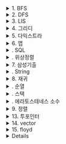 <details markdown="1">    
<summary>1. BFS</summary>  
    
### 1.1 BFS 탐색시 주의사항  

```    
    1. Queue 사용 지향
    2. dx[4] dy[4] 이용한 4방향 검사
    3. visit 체크로 시간 메모리 줄이기
    4. 탐색시 map범위 넘어가는거 체크
    5. visit 체크타이밍 중요 (push하기 전에 체크 (q.pop()하고 체크하면 메모리초과날 확률있다))
	    ex)
	    q.pop();
	    @@@여기서 visit 체크하면 메모리초과 난 문제도 있었다@@@

		for (int k = 0; k < 4; k++)
			if (map[x + dx[k]][y + dy[k]] > 0 && !visit[x + dx[k]][y + dy[k]])
			{
				visit[x + dx[k]][y + dy[k]] = true;
				q.push({ x + dx[k] , y + dy[k] });
			}
    
    6. 묶음 단위로 BFS를 할때는 한 사이클 길이를 현재 묶음의 크기 만큼으로 하기
    7. VISIT은 항상 습관화(특히 크기가 커질수록 )
```    
</details>    



<details markdown="1">    
<summary>2. DFS</summary>  
    
### 1.1 Dfs와 dp결합

```    
... 백준1937(욕심쟁이 판다) 문제中...
   int dfs(int x, int y)
{
	if (dp[x][y] != 0) return dp[x][y]; //이미 x,y자리가 값이 있으면 return 
	dp[x][y] = 1; 
	for (int i = 0; i < 4; i++)
	{
		int nx = x + dx[i];
		int ny = y + dy[i];
		if (nx >= 0 && nx < N && ny >= 0 && ny < N && map[nx][ny] > map[x][y])
		{
			dp[x][y] = max(dp[x][y], dfs(nx, ny) + 1); //4방향에서 얻은 것중 제일 큰값 설정
		}
	}
	return dp[x][y];
}
```    
#  
### 1.2 백트래킹

```    
...... 백준 1987中.......
   for (int i = 0; i < 4; i++) 
	{
		int nx = x + dx[i];
		int ny = y + dy[i];
		if(nx >= 1 && nx <= r && ny >= 1 && ny <= c)
		{
			if (visit[map[nx][ny] - 'A'] == 0) 
			{
				visit[map[nx][ny] - 'A'] = 1; 
				dfs(nx, ny, depth + 1);
				visit[map[nx][ny] - 'A'] = 0; //이부분 백트래킹
			}
		}
	}
```    
### 1.3 visit체크 done체크

```    
...... 백준 9466中.......
   void dfs(int n)
{
	visit[n] = true;
	int next = arr[n];

	if (!visit[next])
		dfs(next);
	else if (!check[next])
	{
		for (int i = next; i != n; i = arr[i]) ans++;
		ans++;
	}
	check[n] = true;
}
```    
</details>    



<details markdown="1">    
<summary>3. LIS</summary>  
    
### 3.1 LIS(lower_bound방법 nlogn시간)  

```    
    -백준2352中-

#include <algorithm> //lowerbound 위한 헤더 

	v.push_back(arr[1]);
	for (int i = 2; i <= N; i++)
	{
		if (arr[i] > v[v.size() - 1]) // 제일 뒤에 숫자보다 크면 push
		{
			v.push_back(arr[i]);
			continue;
		}
		int it = lower_bound(v.begin(), v.end(), arr[i]) - v.begin(); //현재 숫자보다 '이상' 인곳에 현재숫자로 대체(= 손해볼일 없다)
		v[it] = arr[i];
	}

	cout << v.size() << endl; //사이즈가 곧 최장거리
	return 0;
}
    
```    
### 3.1 LIS(N^2시간 방법)     

```    
    -백준11053中-

for (int i = 1; i <= N; i++)
	{
		dp[i] = 1;
		for (int j = 1; j < i; j++)
		{
			if (arr[i] > arr[j] && dp[j] + 1 > dp[i]) dp[i] = dp[j] + 1;
		}
	}
    
```    
</details>    


<details markdown="1">    
<summary>4. 그리디</summary>  
    
### dp와 마찬가지로 머리싸움인듯 하다. 

</details>   


<details markdown="1">    
<summary>5. 다익스트라</summary>  
    
### 다익스트라 유형 조건  
```  
    1. 간선이 모두 양수여야 한다.
    2. 한 정점에서 모든점까지 최소거리를 알고싶을때 사용
```  
### 다익스트라 사용법  
```  
    1. 선언부분
    	vector<int> dist(SIZE); //SIZE = v개수
	vector<pair<int, int>> v[SIZE];
	priority_queue<pair<int, int>, vector<pair<int, int>>, greater<pair<int, int>> > pq;
    2. 각 V끼리 간선 길이 입력부분
	for (int i = 0; i < E; i++)
	{
		cin >> start >> dest >> weight;
		v[start].push_back(make_pair(dest, weight)); //start에서 dest까지 weight이다 == v[start] = {dest,weight}
	}
    3. 중간 설정
    	fill(dist.begin(), dist.end(), INF); // 거리 일단 INF로 초기화
	dist[N] = 0; //출발지점 빼고 
	pq.push(make_pair(0, N)); //(cost, 목적지)순 (cost순 오름차순 위해)
    4. 메인 부분
	while (!pq.empty())
	{
		int cur = pq.top().second; //목적지
		pq.pop();

		for (int i = 0; i < v[cur].size(); i++)
		{
			int next = v[cur][i].first;
			int nextcost = v[cur][i].second;

			if (dist[next] > dist[cur] + nextcost)
			{
				dist[next] = dist[cur] + nextcost;
				pq.push(make_pair(dist[next], next));
			}

		}
	}
```
### 다익스트라 경로추적  
```
			...다익스트라 함수 안에서(11779참조)....
			if (dist[next] > dist[cur] + nextcost)
			{
				dist[next] = dist[cur] + nextcost;
				pq.push(make_pair(dist[next], next));
				//여기서 next까지 오는데 가장 최근에 방문했던 vertex를 기록해놓음
				indegree[next] = cur;
			}

```     

</details>   


<details markdown="1">    
<summary>6. 맵</summary>  
    
### TIP(두점 사이 VISIT체크할때)  
```
typedef pair<int, int> Pair;
map<Pair, bool> visitNode;
map< pair< Pair, Pair>, bool> visitDirect;

이렇게 변수 선언하고

visitNode[{curX, curY}] = true;
visitDirect[{ {curX, curY}, { nextX, nextY } }] = true;
이게 된다
```
</details> 

<details markdown="1">    
<summary>. SQL</summary>  
    
### 1.1 삼성 문제유형 풀때 주의사항 

```    
  
```    
</details>    


</details> 
<details markdown="1">    
<summary>. 위상정렬</summary>  
    
### 1.1 

```    
  
```    
</details>   
<details markdown="1">    
<summary>7. 삼성기출</summary>  
    
### 1.1 삼성 문제유형 풀때 주의사항 

```    
    1. 실제 시험장에서는 여러개 케이스를 한번에 돌리기 때문에 이전 케이스 실행시 선언했던 배열, 변수가 다음 케이스에 영향주는 부분을 체크
    ex ) 탈주범 검거 input에서 배열을 매번 전체크기돌며 초기화 시키는 것 처럼
    2. 단위 단위마다 함수로 
```    
</details>    

<details markdown="1">    
<summary>. String</summary>  
    
### 1. 형 변환  

```    
    1. string - > int : stoi({스트링 변수})
    2. int - > string : to_string({int 변수})
```    

### 2. 문자열 자르기  

```    
    string s = "abcdefg"; 
    cout << s.substr(3) << endl; //defg
    cout << s.substr(3, 2) << endl; //de
    cout << s.substr(3, 200) << endl; //defg
    cout << s.substr(100) << endl; //error
```    
</details>    

<details markdown="1">    
<summary>8. 재귀</summary>  
    
### 1.1 재귀할때 백트래킹을 생각 안해도 되는방법 

```    
    void dfs(int cnt, int result)
{
	if (cnt >= SIZE)
	{
		_max = max(_max, result);
	}
	else
	{
		
		dfs(cnt + 1, calc(result, vi[cnt + 1] , vc[cnt])); //이렇게 원본 배열을 건드리지말고 값을 생성해서 리턴값을 바로 넘기기 
									// 그럼 밑에서 다른 방향으로 재귀를 갈때 값을 다시 변경해주고 시작안해도된다.(백트래킹이 필요없다)

		
		if (cnt + 2 <= SIZE)
		{
			int nextResult = calc(vi[cnt + 1], vi[cnt + 2], vc[cnt + 1]);
			int curResult = calc(result, nextResult, vc[cnt]);
			dfs(cnt + 2, curResult);
		}
	}
}
```    
</details>    

<details markdown="1">    
<summary>. 순열</summary>  
    
### 1. 중복없는 순열  

```
vector<int> v(5);
v = {1, 2, 3, 4, 5};
int temp[5];
int visit[5];
void dfs(int cnt)
{
	if (cnt == 5)
	{
		for (int i = 0; i < 5; i++)
			cout << temp[i] << " ";
		cout << endl;
	}
	else
	{
		for (int i = 0; i < 5; i++)
		{
			if (visit[i] == 1) continue;
			visit[i] = 1;
			temp[cnt] = v[i];
			dfs(cnt + 1);
			visit[i] = 0;
		}
	}
}
   실행결과
   1 2 3 4 5
   1 2 3 5 4
   1 2 4 3 5
   1 2 4 5 3
   .
   .
   .
   5 4 2 3 1
   5 4 3 1 2
   5 4 3 2 1
```    
### 2. combination    
```
5C3예시
int temp[5];
void dfs(int cnt, int idx)
{
	if (cnt == 3)
	{
		for (int i = 0; i < 3; i++)
			cout << temp[i] << " ";
		cout << endl;
	}
	else
	{
		for (int i = idx; i < 5; i++)
		{
			temp[cnt] = v[i];
			dfs(cnt + 1, i + 1);
		}
	}
}
```

### 2. permutation    
```
5P3예시
void dfs(int cnt)
{
	if (cnt == 3)
	{
		for (int i = 0; i < 3; i++)
			cout << temp[i] << " ";
		cout << endl;
	}
	else
	{
		for (int i = 1; i <= 5; i++)
		{
			if (visit[i] == 1) continue;
			visit[i] = 1;
			temp[cnt] = i;
			dfs(cnt + 1);
			visit[i] = 0;
		}
	}
}
```
</details>    

<details markdown="1">    
<summary>. 스택</summary>  
    
### 1. 배열 스택기본

```    
1.기본 top = -1
2 push : stack[++top]
3. pop : stack[top--]
4. isempty ? : if(top < 0)
```    
</details>    

<details markdown="1">    
<summary>. 에라토스테네스 소수</summary>  
    
### 1. 기본   

```    
   	vector<bool> check(4000000); //false로 초기화
	vector<int> p;
	void getPrime(int N)
	{
		check[1] = true;
		for (int i = 2; i * i <= N; i++)
			if (!check[i])
			{
				for (int j = i + i; j <= N; j += i) {
					check[j] = true;
				}
			}

		for (int i = 2; i <= N; i++)
			if (!check[i]) p.push_back(i);
	}
```    
</details>   


<details markdown="1">    
<summary>9. 정렬</summary>  
    
### 1. vector + comp (info 구조체를 size별 오름차순정렬)  

```    
	bool comp(info a, info b)
	{
		return a.size < b.size; // 사이즈별 오름차순
	}
  	sort(v.begin(), v.end(), comp);
```    

### 2. tip  

```
	입력이나 출력이 너무 크면 scanf, cout << << "\n"사용
```    
### 3. 투포인터  

```
 	-백준 10800中-
	for (int i = 0, j = 0; i < N; i++) //첨에 i , j 둘다 초기화하고 
	{
		while (v[j].size < v[i].size) //두번째 반복문에서는 j만 플러스하면 j를 0부터 다시 시작해야되는 시간낭비 안해도됐다.
		{
			sum += v[j].size;
			colorsum[v[j].color] += v[j].size;
			j++;
		}
		ans[v[i].idx] = sum - colorsum[v[i].color];
	}
```    
### 3. 위상정렬  

```
1. 단방향 그래프일때사용
2. 일의 우선처리 순서문제시
3. 차수가 0인애부터 선 주고 선받은애 차수 하나씩-- , 받는애가 차수0되면 q에삽입
5. 줄때 맥스계산
4. -백준 1516참조-
	
```    
</details>    

<details markdown="1">    
<summary>13. 투포인터</summary>  
    
### 1. 기본

```    
    int twoPointer(int N)
{
	int s = 0, e = 0;
	int answer = 0;
	int temp = 0;

	while (1)
	{
		if (temp >= N) temp -= p[s++];
		else if (e == p.size()) break;
		else temp += p[e++];
		if (temp == N) answer++;
	}

	return answer;
}
```    
</details>    

<details markdown="1">    
<summary>14. vector</summary>  
    
### 1. 2차원 벡터 선언

```    
10x10 0으로 채워진 2차원 벡터 선언
  vector<vector<int>> v(10, vector<int>(10, 0));
```    
</details>      

<details markdown="1">    
<summary>15. floyd</summary>  
    
### 1. 언제 사용하면 좋은지

```    
1. 결국 모든 노드간의 최단거리를 알아야 할때
2. O(N^3)을 해도 시간복잡도에 
```    
</details>    
<details markdown="1">    


<details markdown="1">   
<summary>16. Binary Search, lowerBound, upperBound</summary>  
    
### 1. Binary Search

```    
	start = 0, end = length - 1

	while(start <= end) {
        mid = (start + end) / 2;

        if (arr[mid] == target)
            return mid;
        else if (arr[mid] > target)
            end = mid - 1;
        else
            start = mid + 1;
    	}
```    
### 2. lowerBound

```    
	start = 0, end = length 
	while (end > start) 
	{
		mid = (start + end) / 2; 
		if (arr[mid] >= target) 
			end = mid;
		else start = mid + 1; 
	}
```    
### 3. upperBound

```    
	start = 0, end = length 
	while (end > start) 
	{
		mid = (start + end) / 2; 
		if (arr[mid] > target) 
			end = mid;
		else start = mid + 1; 
	}
```    
</details>    
<details markdown="1">    


<summary>. 파이썬 문법</summary>  
    
### 1. 문법   

```    
	#1.완전 새로운 배열 만들고 싶을때
   	import copy 
	map2 = copy.deepcopy(map1)
	
	#2. 10x10 visit배열 선언시
	_map = [ [0 for _ in range(10)] for _ in range(10)]
	
	#3.우선순위큐
	from queue import PriorityQueue
	que = PriorityQueue()
	que.put(4)
	print(que.get())  # 4
	while not que.empty():
    	print(que.get())
	
	#4. deque
	from _collections import deque
	dq = deque()
	append()
	appendleft()
	pop()
	popleft()
	
	#5.sort
	arr = [2,5,1,6,8,3,37,8,7631]
	arr.sort(reverse = True)
	
	#6. element조건 sort
	arr = [('a', 1), ('c', 100), ('b',300)]
	arr.sort(key = lambda element : element[0],reverse=True)

	#7.dict
	dic = {}
	dic['a'] = 3
	dic['b'] = 5
	dic[1] = 'hi'
	print(dic[1])

	#8. 조건sort
	import functools
	arr = sorted(배열이름, key = functools.cmp_to_key(함수이름))
	
	def compare(x, y):
	if(x[0] < y[0]): # x[0] 값이 y[0]값 보다 작으면
		return 1 # y 내용을 앞으로 보냄
	elif(x[0] > y[0]):
		return -1
	else: # x[0] 값이 y[0]값과 동일하면
		if(x[1] < y[1]): # x[1]과 y[1]을 비교해서 y[1]이 크면
			return -1 # x 내용을 앞으로 보냄
		elif(x[1] > y[1]):
			return 1
		else:
			return 0
			
	#8. queue
	import queue
	q = queue.Queue()
	q.put(3)
	q.put(5)
	q.put(10)w
	q.put(1)
	print(q.get()) #3
	print(q.qsize()) #3
	while not que.empty():
   	print(que.get())
	
	#9. heapq  
	import heapq  #import
	heapq.heapify(scoville)  #list -> heap q로 만들기
    	heap = []
	heapq.heappush(heap, 4)
        first = heapq.heappop(scoville) #큐에서 pop하는거랑 똑같
        if len(scoville) == 0: #사이즈확인
        heapq.heappush(scoville, first + 2 * second) #queue에서 push
	
	while arr:
  	print(heapq.heappop(arr))
	    
	#10. 입력

	N = int(input())
	arr = list(map(int,input().split()))
	
	#11. join

	list = ['a','b','c','d']
	print("".join(list)) #abcd
	
	#12. type -> asci val
	ord(), chr()
	
	
	#13. 재귀 제한주기
	import sys
	sys.setrecursionlimit(30000)
	
	#14. 다중비교
	arr =[(1,'a'),(2,'b'),(2,'a'),(3,'a'),(4,'b')]
	arr.sort(key = lambda x:(x[0], -1 * ord(x[1])))
	print(arr) #[(1, 'a'), (2, 'a'), (2, 'b'), (3, 'a'), (4, 'b')]

	#15. 전역 변수
	a = 3
	def foo():
		함수 안에서 전역변수 a를 사용하려면 global a선언 후 사용
	a = 3
	def foo():
    	global a
    	a = a + 5

	print(a) #3
	foo()
	print(a) #8 (만약 foo함수에서 global a 선언 안하고 a = 3이렇게하면) 이줄에서는 걍 3 출력
	

```    
</details>   
